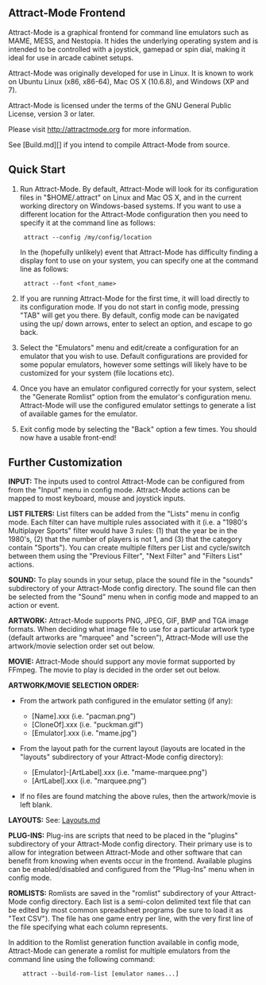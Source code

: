 Attract-Mode Frontend
---------------------

Attract-Mode is a graphical frontend for command line emulators such as 
MAME, MESS, and Nestopia.  It hides the underlying operating system and is 
intended to be controlled with a joystick, gamepad or spin dial, making it 
ideal for use in arcade cabinet setups.

Attract-Mode was originally developed for use in Linux.  It is known to work 
on Ubuntu Linux (x86, x86-64), Mac OS X (10.6.8), and Windows (XP and 7).

Attract-Mode is licensed under the terms of the GNU General Public License, 
version 3 or later.

Please visit <http://attractmode.org> for more information.

See [Build.md][] if you intend to compile Attract-Mode from source.

Quick Start
-----------

1. Run Attract-Mode.  By default, Attract-Mode will look for its configuration
files in "$HOME/.attract" on Linux and Mac OS X, and in the current working 
directory on Windows-based systems.  If you want to use a different location
for the Attract-Mode configuration then you need to specify it at the command
line as follows:

		attract --config /my/config/location

	In the (hopefully unlikely) event that Attract-Mode has difficulty finding
a display font to use on your system, you can specify one at the command line
as follows:

		attract --font <font_name>

2. If you are running Attract-Mode for the first time, it will load directly 
to its configuration mode.  If you do not start in config mode, pressing "TAB" 
will get you there.  By default, config mode can be navigated using the up/
down arrows, enter to select an option, and escape to go back.

3. Select the "Emulators" menu and edit/create a configuration for an 
emulator that you wish to use.  Default configurations are provided for some 
popular emulators, however some settings will likely have to be customized 
for your system (file locations etc).

4. Once you have an emulator configured correctly for your system, select 
the "Generate Romlist" option from the emulator's configuration menu.  
Attract-Mode will use the configured emulator settings to generate a list of 
available games for the emulator.

5.  Exit config mode by selecting the "Back" option a few times.  You should
now have a usable front-end!

Further Customization
---------------------

**INPUT:** The inputs used to control Attract-Mode can be configured from
from the "Input" menu in config mode.  Attract-Mode actions can be mapped to 
most keyboard, mouse and joystick inputs.

**LIST FILTERS:** List filters can be added from the "Lists" menu in config
mode.  Each filter can have multiple rules associated with it (i.e. a "1980's
Multiplayer Sports" filter would have 3 rules: (1) that the year be in the 
1980's, (2) that the number of players is not 1, and (3) that the category
contain "Sports").  You can create multiple filters per List and cycle/switch
between them using the "Previous Filter", "Next Filter" and "Filters List"
actions.

**SOUND:** To play sounds in your setup, place the sound file in the "sounds" 
subdirectory of your Attract-Mode config directory.  The sound file can then
be selected from the "Sound" menu when in config mode and mapped to an action
or event.

**ARTWORK:** Attract-Mode supports PNG, JPEG, GIF, BMP and TGA image formats.
When deciding what image file to use for a particular artwork type
(default artworks are "marquee" and "screen"), Attract-Mode will use the
artwork/movie selection order set out below.

**MOVIE:** Attract-Mode should support any movie format supported by FFmpeg.
The movie to play is decided in the order set out below.

**ARTWORK/MOVIE SELECTION ORDER:**

   * From the artwork path configured in the emulator setting (if any):

      - [Name].xxx  (i.e. "pacman.png")  
      - [CloneOf].xxx  (i.e. "puckman.gif")  
      - [Emulator].xxx (i.e. "mame.jpg")  

   * From the layout path for the current layout (layouts are located in
   the "layouts" subdirectory of your Attract-Mode config directory):

      - [Emulator]-[ArtLabel].xxx  (i.e. "mame-marquee.png")  
      - [ArtLabel].xxx  (i.e. "marquee.png")  

   * If no files are found matching the above rules, then the artwork/movie 
   is left blank.

**LAYOUTS:** See: [Layouts.md][]

**PLUG-INS:** Plug-ins are scripts that need to be placed in the "plugins"
subdirectory of your Attract-Mode config directory.  Their primary use is to
allow for integration between Attract-Mode and other software that can
benefit from knowing when events occur in the frontend.  Available plugins 
can be enabled/disabled and configured from the "Plug-Ins" menu when in 
config mode.

**ROMLISTS:** Romlists are saved in the "romlist" subdirectory of your 
Attract-Mode config directory.  Each list is a semi-colon delimited text 
file that can be edited by most common spreadsheet programs (be sure to
load it as "Text CSV").  The file has one game entry per line, with the very 
first line of the file specifying what each column represents.

In addition to the Romlist generation function available in config mode,
Attract-Mode can generate a romlist for multiple emulators from the command
line using the following command: 

		attract --build-rom-list [emulator names...]

[Compile.md]: Compile.md
[Layouts.md]: Layouts.md
